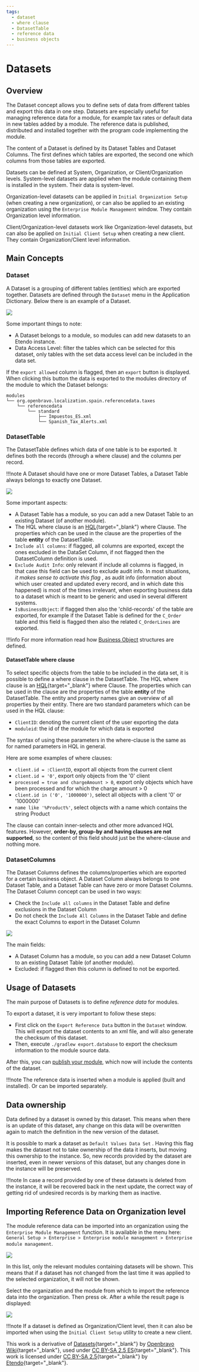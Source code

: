 ```yaml
---
tags: 
  - dataset
  - where clause
  - DatasetTable
  - reference data
  - business objects
---
```

 

#  Datasets
  
##  Overview

The Dataset concept allows you to define sets of data from different tables and export this data in one step. Datasets are especially useful for managing reference data for a module, for example tax rates or default data in new
tables added by a module. The reference data is published, distributed and
installed together with the program code implementing the module.

The content of a Dataset is defined by its Dataset Tables and Dataset Columns.
The first defines which tables are exported, the second one which columns from
those tables are exported.

Datasets can be defined at System, Organization, or Client/Organization
levels. System-level datasets are applied when the module containing them is
installed in the system. Their data is system-level.

Organization-level datasets can be applied in `Initial Organization Setup` (when
creating a new organization), or can also be applied to an existing
organization using the `Enterprise Module Management` window. They contain
Organization level information.

Client/Organization-level datasets work like Organization-level datasets, but
can also be applied on `Initial Client Setup` when creating a new client. They
contain Organization/Client level information.

##  Main Concepts

###  Dataset

A Dataset is a grouping of different tables (entities) which are exported
together. Datasets are defined through the `Dataset` menu in the Application
Dictionary. Below there is an example of a Dataset.

![](../../../assets/developer-guide/etendo-classic/concepts/datasets-0.png)

  
Some important things to note:

  * A Dataset belongs to a module, so modules can add new datasets to an Etendo instance. 
  * Data Access Level: filter the tables which can be selected for this dataset, only tables with the set data access level can be included in the data set.
 

If the `export allowed` column is flagged, then an `export` button is displayed.
When clicking this button the data is exported to the modules directory of the
module to which the Dataset belongs:

```
modules
└── org.openbravo.localization.spain.referencedata.taxes
    └── referencedata 
        └── standard
            ├── Impuestos_ES.xml
            └── Spanish_Tax_Alerts.xml
```

###  DatasetTable

The DatasetTable defines which data of one table is to be exported. It defines
both the records (through a where clause) and the columns per record. 

!!!note
    A Dataset should have one or more Dataset Tables, a Dataset Table always belongs to exactly one Dataset.

![](../../../assets/developer-guide/etendo-classic/concepts/dataset-2.png)


Some important aspects:

  * A Dataset Table has a module, so you can add a new Dataset Table to an existing Dataset (of another module). 
  * The HQL where clause is an [HQL](https://docs.jboss.org/hibernate/core/3.6/reference/en-US/html/queryhql.html){target="_blank"} where Clause. The properties which can be used in the clause are the properties of the table **entity** of the DatasetTable. 
  * `Include all columns`: if flagged, all columns are exported, except the ones excluded in the DataSet Column, if not flagged then the DatasetColumn definition is used. 
  * `Exclude Audit Info`: only relevant if include all columns is flagged, in that case this field can be used to exclude audit info. In most situations, *it makes sense to activate this flag* , as audit info (information about which user created and updated every record, and in which date this happened) is most of the times irrelevant, when exporting business data to a dataset which is meant to be generic and used in several different systems. 
  * `IsBusinessObject`: if flagged then also the 'child-records' of the table are exported, for example if the Dataset Table is defined for the `C_Order` table and this field is flagged then also the related `C_OrderLines` are exported. 
  
!!!info
    For more information read how [Business Object](../../../developer-guide/etendo-classic/concepts/Data_Access_Layer.md#etendo-business-objects) structures are defined. 

####  DatasetTable where clause

To select specific objects from the table to be included in the data set, it is possible to define a where clause in the DatasetTable. The HQL where clause is an [HQL](https://docs.jboss.org/hibernate/core/3.6/reference/en-US/html/queryhql.html){target="_blank"} where Clause. The properties which can be used in the clause are the
properties of the table **entity** of the DatasetTable. The entity and
property names give an overview of all properties by their entity. There are two standard parameters which can be used in the HQL clause:

  * `ClientID`: denoting the current client of the user exporting the data 
  * `moduleid`: the id of the module for which data is exported 

The syntax of using these parameters in the where-clause is the same as for
named parameters in HQL in general.

Here are some examples of where clauses:

  * `client.id = :ClientID`, export all objects from the current client 
  * `client.id = '0'`, export only objects from the '0' client 
  * `processed = true and chargeAmount > 0`, export only objects which have been processed and for which the charge amount > 0 
  * `client.id in ('0', '1000000')`, select all objects with a client '0' or '1000000' 
  * `name like '%Product%'`, select objects with a name which contains the string Product 

The clause can contain inner-selects and other more advanced HQL features.
However, **order-by, group-by and having clauses are not supported**, so the
content of this field should just be the where-clause and nothing more.

###  DatasetColumns

The Dataset Columns defines the columns/properties which are exported for a
certain business object. A Dataset Column always belongs to
one Dataset Table, and a Dataset Table can have zero or more Dataset Columns.
The Dataset Column concept can be used in two ways:

  * Check the `Include all columns` in the Dataset Table and define exclusions in the Dataset Column 
  * Do not check the `Include All Columns` in the Dataset Table and define the exact Columns to export in the Dataset Column 

![](../../../assets/developer-guide/etendo-classic/concepts/dataset-3.png)

  
The main fields:

  * A Dataset Column has a module, so you can add a new Dataset Column to an existing Dataset Table (of another module). 
  * Excluded: if flagged then this column is defined to not be exported. 

##  Usage of Datasets

The main purpose of Datasets is to define _reference data_ for modules. 

To export a dataset, it is very important to follow these steps:

  * First click on the `Export Reference Data` button in the `Dataset` window. This will export the dataset contents to an xml file, and will also generate the checksum of this dataset. 
  * Then, execute `./gradlew export.database` to export the checksum information to the module source data. 

After this, you can [publish your module](../../../how-to-guides/how-to-publish-modules-to-github-repository.md), which now will include the contents of the dataset. 

!!!note
    The reference data is inserted when a module is applied (built and installed). Or can be imported separately.

##  Data ownership

Data defined by a dataset is owned by this dataset. This means when there is
an update of this dataset, any change on this data will be overwritten again to match the definition in the new version of the dataset.

It is possible to mark a dataset as `Default Values Data Set` . Having this flag makes the dataset not to take ownership of the data it inserts, but moving this ownership to the instance. So, new records provided by the dataset are inserted, even in newer versions of this dataset, but any changes done in the instance will be preserved. 

!!!note
    In case a record provided by one of these datasets is deleted from the instance, it will be recovered back in the next update, the correct way of getting rid of undesired records is by marking them as inactive.

##  Importing Reference Data on Organization level

The module reference data can be imported into an organization using the `Enterprise Module Management` function. It is available in the menu here: `General Setup > Enterprise > Enterprise module management > Enterprise module management`.

![](../../../assets/developer-guide/etendo-classic/concepts/datasets-4.png)


In this list, only the relevant modules containing datasets will be shown. This means that if a dataset has not changed from the last time it was applied to the selected organization, it will not be shown.

  
Select the organization and the module from which to import the reference data into the organization. Then press ok. After a while the result page is displayed:


![](../../../assets/developer-guide/etendo-classic/concepts/datasets-5.png)


!!!note
    If a dataset is defined as Organization/Client level, then it can also be imported when using the `Initial Client Setup` utility to create a new client.

  
This work is a derivative of [Datasets](http://wiki.openbravo.com/wiki/Datasets){target="\_blank"} by [Openbravo Wiki](http://wiki.openbravo.com/wiki/Welcome_to_Openbravo){target="\_blank"}, used under [CC BY-SA 2.5 ES](https://creativecommons.org/licenses/by-sa/2.5/es/){target="\_blank"}. This work is licensed under [CC BY-SA 2.5](https://creativecommons.org/licenses/by-sa/2.5/){target="\_blank"} by [Etendo](https://etendo.software){target="\_blank"}.


